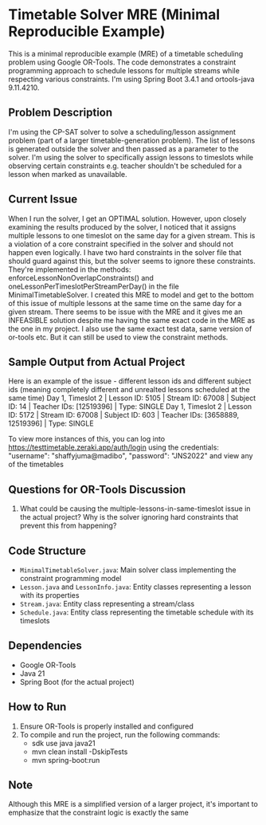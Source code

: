 # Timetable Solver MRE (Minimal Reproducible Example)

This is a minimal reproducible example (MRE) of a timetable scheduling problem using Google OR-Tools. The code demonstrates a constraint programming approach to schedule lessons for multiple streams while respecting various constraints. I'm using Spring Boot 3.4.1 and ortools-java 9.11.4210.

## Problem Description

I'm using the CP-SAT solver to solve a scheduling/lesson assignment problem (part of a larger timetable-generation problem). The list of lessons is generated outside the solver and then passed as a parameter to the solver. I'm using the solver to specifically assign lessons to timeslots while observing certain constraints e.g. teacher shouldn't be scheduled for a lesson when marked as unavailable.

## Current Issue

When I run the solver, I get an OPTIMAL solution. However, upon closely examining the results produced by the solver, I noticed that it assigns multiple lessons to one timeslot on the same day for a given stream. This is a violation of a core constraint specified in the solver and should not happen even logically. I have two hard constraints in the solver file that should guard against this, but the solver seems to ignore these constraints. They're implemented in the methods: enforceLessonNonOverlapConstraints() and oneLessonPerTimeslotPerStreamPerDay() in the file MinimalTimetableSolver. I created this MRE to model and get to the bottom of this issue of multiple lessons at the same time on the same day for a given stream. There seems to be issue with the MRE and it gives me an INFEASIBLE solution despite me having the same exact code in the MRE as the one in my project. I also use the same exact test data, same version of or-tools etc. But it can still be used to view the constraint methods.

## Sample Output from Actual Project
Here is an example of the issue - different lesson ids and different subject ids (meaning completely different and unrealted lessons scheduled at the same time)
Day 1, Timeslot 2 | Lesson ID: 5105 | Stream ID: 67008 | Subject ID: 14 | Teacher IDs: [12519396] | Type: SINGLE
Day 1, Timeslot 2 | Lesson ID: 5172 | Stream ID: 67008 | Subject ID: 603 | Teacher IDs: [3658889, 12519396] | Type: SINGLE

To view more instances of this, you can log into https://testtimetable.zeraki.app/auth/login using the credentials: "username": "shaffyjuma@madibo", "password": "JNS2022" and view any of the timetables

## Questions for OR-Tools Discussion
1. What could be causing the multiple-lessons-in-same-timeslot issue in the actual project? Why is the solver ignoring hard constraints that prevent this from happening?


## Code Structure

- `MinimalTimetableSolver.java`: Main solver class implementing the constraint programming model
- `Lesson.java` and `LessonInfo.java`: Entity classes representing a lesson with its properties
- `Stream.java`: Entity class representing a stream/class
- `Schedule.java`: Entity class representing the timetable schedule with its timeslots

## Dependencies

- Google OR-Tools
- Java 21 
- Spring Boot (for the actual project)

## How to Run

1. Ensure OR-Tools is properly installed and configured
2. To compile and run the project, run the following commands:
   - sdk use java java21
   - mvn clean install -DskipTests
   - mvn spring-boot:run       
   

## Note

Although this MRE is a simplified version of a larger project, it's important to emphasize that the constraint logic is exactly the same
